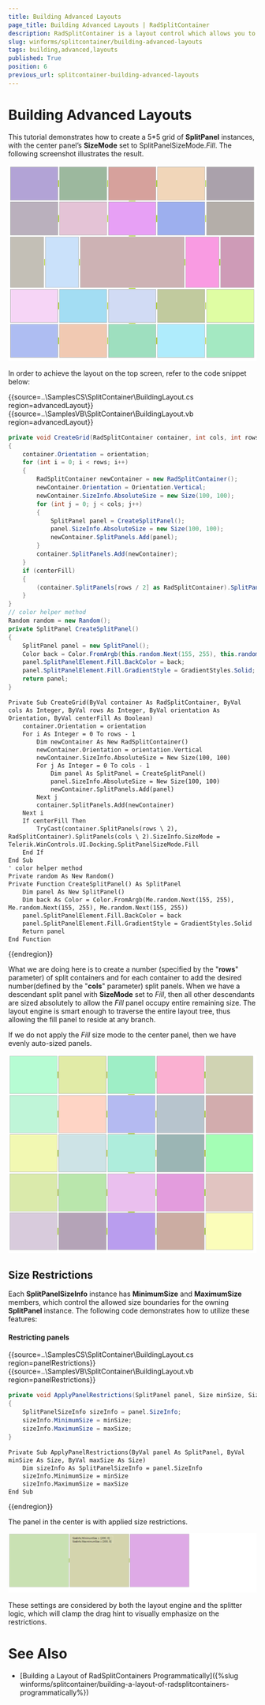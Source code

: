 ```yaml
---
title: Building Advanced Layouts
page_title: Building Advanced Layouts | RadSplitContainer
description: RadSplitContainer is a layout control which allows you to add many container panels to a form, separated by splitter(s).
slug: winforms/splitcontainer/building-advanced-layouts
tags: building,advanced,layouts
published: True
position: 6
previous_url: splitcontainer-building-advanced-layouts
---
```


# Building Advanced Layouts

This tutorial demonstrates how to create a 5*5 grid of **SplitPanel** instances, with the center panel’s **SizeMode** set to SplitPanelSizeMode.*Fill*. The following screenshot illustrates the result.

![splitcontainer-building-advanced-layouts 001](images/splitcontainer-building-advanced-layouts001.png)
           
In order to achieve the layout on the top screen, refer to the code snippet below:

{{source=..\SamplesCS\SplitContainer\BuildingLayout.cs region=advancedLayout}} 
{{source=..\SamplesVB\SplitContainer\BuildingLayout.vb region=advancedLayout}} 

````C#
private void CreateGrid(RadSplitContainer container, int cols, int rows, Orientation orientation, bool centerFill)
{
    container.Orientation = orientation;
    for (int i = 0; i < rows; i++)
    {
        RadSplitContainer newContainer = new RadSplitContainer();
        newContainer.Orientation = Orientation.Vertical;
        newContainer.SizeInfo.AbsoluteSize = new Size(100, 100);
        for (int j = 0; j < cols; j++)
        {
            SplitPanel panel = CreateSplitPanel();
            panel.SizeInfo.AbsoluteSize = new Size(100, 100);
            newContainer.SplitPanels.Add(panel);
        }
        container.SplitPanels.Add(newContainer);
    }
    if (centerFill)
    {
        (container.SplitPanels[rows / 2] as RadSplitContainer).SplitPanels[cols / 2].SizeInfo.SizeMode = Telerik.WinControls.UI.Docking.SplitPanelSizeMode.Fill;
    }
}
// color helper method
Random random = new Random();
private SplitPanel CreateSplitPanel()
{
    SplitPanel panel = new SplitPanel();
    Color back = Color.FromArgb(this.random.Next(155, 255), this.random.Next(155, 255), this.random.Next(155, 255));
    panel.SplitPanelElement.Fill.BackColor = back;
    panel.SplitPanelElement.Fill.GradientStyle = GradientStyles.Solid;
    return panel;
}

````
````VB.NET
Private Sub CreateGrid(ByVal container As RadSplitContainer, ByVal cols As Integer, ByVal rows As Integer, ByVal orientation As Orientation, ByVal centerFill As Boolean)
    container.Orientation = orientation
    For i As Integer = 0 To rows - 1
        Dim newContainer As New RadSplitContainer()
        newContainer.Orientation = orientation.Vertical
        newContainer.SizeInfo.AbsoluteSize = New Size(100, 100)
        For j As Integer = 0 To cols - 1
            Dim panel As SplitPanel = CreateSplitPanel()
            panel.SizeInfo.AbsoluteSize = New Size(100, 100)
            newContainer.SplitPanels.Add(panel)
        Next j
        container.SplitPanels.Add(newContainer)
    Next i
    If centerFill Then
        TryCast(container.SplitPanels(rows \ 2), RadSplitContainer).SplitPanels(cols \ 2).SizeInfo.SizeMode = Telerik.WinControls.UI.Docking.SplitPanelSizeMode.Fill
    End If
End Sub
' color helper method
Private random As New Random()
Private Function CreateSplitPanel() As SplitPanel
    Dim panel As New SplitPanel()
    Dim back As Color = Color.FromArgb(Me.random.Next(155, 255), Me.random.Next(155, 255), Me.random.Next(155, 255))
    panel.SplitPanelElement.Fill.BackColor = back
    panel.SplitPanelElement.Fill.GradientStyle = GradientStyles.Solid
    Return panel
End Function

````

{{endregion}} 

What we are doing here is to create a number (specified by the "**rows**" parameter) of split containers and for each container to add the desired number(defined by the "**cols**" parameter) split panels. When we have a descendant split panel with **SizeMode** set to *Fill*, then all other descendants are sized absolutely to allow the *Fill* panel occupy entire remaining size. The layout engine is smart enough to traverse the entire layout tree, thus allowing the fill panel to reside at any branch.
         
If we do not apply the *Fill* size mode to the center panel, then we have evenly auto-sized panels.

![splitcontainer-building-advanced-layouts 002](images/splitcontainer-building-advanced-layouts002.png)

## Size Restrictions

Each **SplitPanelSizeInfo** instance has **MinimumSize** and **MaximumSize** members, which control the allowed size boundaries for the owning **SplitPanel** instance. The following code demonstrates how to utilize these features:

#### Restricting panels

{{source=..\SamplesCS\SplitContainer\BuildingLayout.cs region=panelRestrictions}} 
{{source=..\SamplesVB\SplitContainer\BuildingLayout.vb region=panelRestrictions}} 

````C#
private void ApplyPanelRestrictions(SplitPanel panel, Size minSize, Size maxSize)
{
    SplitPanelSizeInfo sizeInfo = panel.SizeInfo;
    sizeInfo.MinimumSize = minSize;
    sizeInfo.MaximumSize = maxSize;
}

````
````VB.NET
Private Sub ApplyPanelRestrictions(ByVal panel As SplitPanel, ByVal minSize As Size, ByVal maxSize As Size)
    Dim sizeInfo As SplitPanelSizeInfo = panel.SizeInfo
    sizeInfo.MinimumSize = minSize
    sizeInfo.MaximumSize = maxSize
End Sub

````

{{endregion}} 

The panel in the center is with applied size restrictions.

![splitcontainer-building-advanced-layouts 003](images/splitcontainer-building-advanced-layouts003.gif)
       
These settings are considered by both the layout engine and the splitter logic, which will clamp the drag hint to visually emphasize on the restrictions.
        
# See Also

* [Building a Layout of RadSplitContainers Programmatically]({%slug winforms/splitcontainer/building-a-layout-of-radsplitcontainers-programmatically%})	